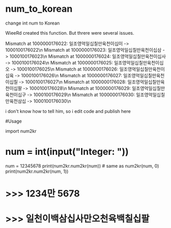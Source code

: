 # num_to_korean
change int num to Korean

WieeRd created this function. But threre were several issues.

Mismatch at 1000000176022: 일조영억일십칠만육천이십이 -> 1000100176022\n
Mismatch at 1000000176023: 일조영억일십칠만육천이십삼 -> 1000100176023\n
Mismatch at 1000000176024: 일조영억일십칠만육천이십사 -> 1000100176024\n
Mismatch at 1000000176025: 일조영억일십칠만육천이십오 -> 1000100176025\n
Mismatch at 1000000176026: 일조영억일십칠만육천이십육 -> 1000100176026\n
Mismatch at 1000000176027: 일조영억일십칠만육천이십칠 -> 1000100176027\n
Mismatch at 1000000176028: 일조영억일십칠만육천이십팔 -> 1000100176028\n
Mismatch at 1000000176029: 일조영억일십칠만육천이십구 -> 1000100176029\n
Mismatch at 1000000176030: 일조영억일십칠만육천삼십 -> 1000100176030\n

i don't know how to tell him, so i edit code and publish here


#Usage

import num2kr

# num = int(input("Integer: "))
num = 12345678
print(num2kr.num2kr(num)) # same as num2kr(num, 0)
print(num2kr.num2kr(num, 1))

# >>> 1234만 5678
# >>> 일천이백삼십사만오천육백칠십팔
